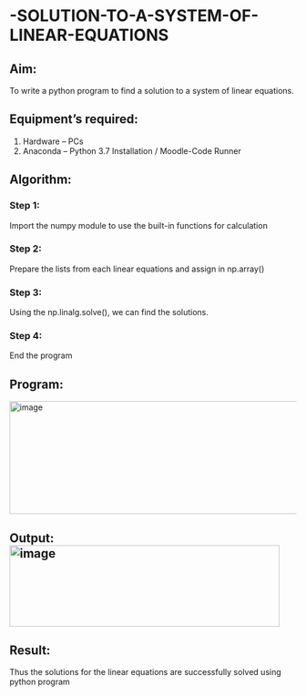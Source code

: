 # -SOLUTION-TO-A-SYSTEM-OF-LINEAR-EQUATIONS
## Aim:
To write a python program to find a solution to a system of linear equations.
## Equipment’s required:
1. 	Hardware – PCs
2. 	Anaconda – Python 3.7 Installation / Moodle-Code Runner
## Algorithm:
### Step 1: 
Import the numpy module to use the built-in functions for calculation
### Step 2: 
Prepare the lists from each linear equations and assign in np.array()
### Step 3: 
Using the np.linalg.solve(), we can find the solutions.
### Step 4: 
End the program
## Program:
<img width="601" height="198" alt="image" src="https://github.com/user-attachments/assets/308e99eb-573f-4192-9a34-8e69eb27a212" />

## Output:<img width="474" height="143" alt="image" src="https://github.com/user-attachments/assets/ce14ec6b-0f69-435e-83ab-64084e38c1c5" />

## Result: 
Thus the solutions for the linear equations are successfully solved using python program

